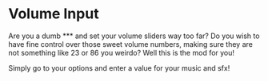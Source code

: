 # Volume Input

Are you a dumb *** and set your volume sliders way too far? Do you wish to have fine control over those sweet volume numbers, making sure they are not something like 23 or 86 you weirdo? Well this is the mod for you! 

Simply go to your options and enter a value for your music and sfx!